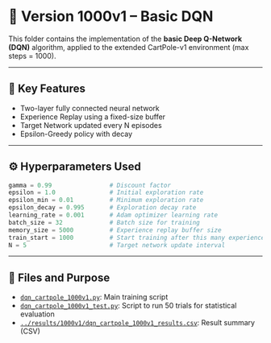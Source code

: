 # 🧠 Version 1000v1 – Basic DQN

This folder contains the implementation of the **basic Deep Q-Network (DQN)** algorithm, applied to the extended CartPole-v1 environment (max steps = 1000).

---

## 📌 Key Features

- Two-layer fully connected neural network
- Experience Replay using a fixed-size buffer
- Target Network updated every N episodes
- Epsilon-Greedy policy with decay

---

## ⚙️ Hyperparameters Used
```python
gamma = 0.99                # Discount factor  
epsilon = 1.0               # Initial exploration rate  
epsilon_min = 0.01          # Minimum exploration rate  
epsilon_decay = 0.995       # Exploration decay rate  
learning_rate = 0.001       # Adam optimizer learning rate  
batch_size = 32             # Batch size for training  
memory_size = 5000          # Experience replay buffer size  
train_start = 1000          # Start training after this many experiences  
N = 5                       # Target network update interval  
```

---

## 📁 Files and Purpose

- [`dqn_cartpole_1000v1.py`](./dqn_cartpole_1000v1.py): Main training script  
- [`dqn_cartpole_1000v1_test.py`](./dqn_cartpole_1000v1_test.py): Script to run 50 trials for statistical evaluation  
- [`../results/1000v1/dqn_cartpole_1000v1_results.csv`](../results/1000v1/dqn_cartpole_1000v1_results.csv): Result summary (CSV)
